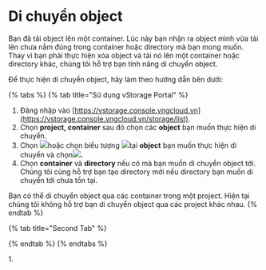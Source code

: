 # Di chuyển object

Bạn đã tải object lên một container. Lúc này bạn nhận ra object mình vừa tải lên chưa nằm đúng trong container hoặc directory mà bạn mong muốn. Thay vì bạn phải thực hiện xóa object và tải nó lên một container hoặc directory khác, chúng tôi hỗ trợ bạn tính năng di chuyển object.&#x20;

Để thực hiện di chuyển object, hãy làm theo hướng dẫn bên dưới:



{% tabs %}
{% tab title="Sử dụng vStorage Portal" %}
1. Đăng nhập vào [https://vstorage.console.vngcloud.vn](https://vstorage.console.vngcloud.vn/storage/list).
2. Chọn **project, container** sau đó chọn các **object** bạn muốn thực hiện di chuyển.
3. Chọn ![](https://docs.vngcloud.vn/download/thumbnails/49648528/image2023-3-6\_10-53-48.png?version=1\&modificationDate=1678074829000\&api=v2)hoặc chọn biểu tượng ![](https://docs.vngcloud.vn/download/thumbnails/49648528/image2023-2-6\_10-20-54.png?version=1\&modificationDate=1678074833000\&api=v2)tại **object** bạn muốn thực hiện di chuyển và chọn![](https://docs.vngcloud.vn/download/thumbnails/49648528/image2023-3-6\_10-54-15.png?version=1\&modificationDate=1678074856000\&api=v2)**.**
4. &#x20;Chọn **container** và **directory** nếu có mà bạn muốn di chuyển object tới. Chúng tôi cũng hỗ trợ bạn tạo directory mới nếu directory bạn muốn di chuyển tới chưa tồn tại.&#x20;

Bạn có thể di chuyển object qua các container trong một project. Hiện tại chúng tôi không hỗ trợ bạn di chuyển object qua các project khác nhau.
{% endtab %}

{% tab title="Second Tab" %}

{% endtab %}
{% endtabs %}

&#x20;

1\.&#x20;
